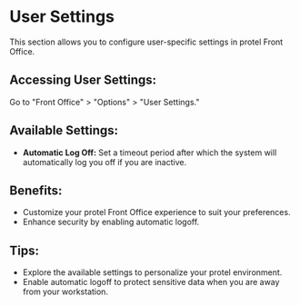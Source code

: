 # User Settings

This section allows you to configure user-specific settings in protel Front Office.

## Accessing User Settings:

Go to "Front Office" > "Options" > "User Settings."

## Available Settings:

* **Automatic Log Off:** Set a timeout period after which the system will automatically log you off if you are inactive.

## Benefits:

* Customize your protel Front Office experience to suit your preferences. 
* Enhance security by enabling automatic logoff. 

## Tips:

* Explore the available settings to personalize your protel environment. 
* Enable automatic logoff to protect sensitive data when you are away from your workstation. 